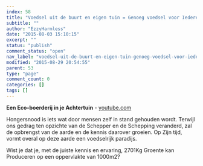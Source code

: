 ```yaml
---
index: 58
title: "Voedsel uit de buurt en eigen tuin = Genoeg voedsel voor Iedereen!"
subtitle: ""
author: "EzzyHarmless"
date: "2015-08-03 15:10:15"
excerpt: ""
status: "publish"
comment_status: "open"
nav_label: "voedsel-uit-de-buurt-en-eigen-tuin-genoeg-voedsel-voor-iedereen"
modified: "2015-08-29 20:54:55"
parent: 53
type: "page"
comment_count: 0
categories: []
tags: []
---
```


**Een Eco-boerderij in je Achtertuin** - [youtube.com](http://youtube.com/ "Youtube")

Hongersnood is iets wat door mensen zelf in stand gehouden wordt. Terwijl ons gedrag ten opzichte van de Schepper en de Schepping veranderd, zal de opbrengst van de aarde en de kennis daarover groeien. Op Zijn tijd, vormt overal op deze aarde een voedselrijk paradijs.

Wist je dat je, met de juiste kennis en ervaring, 2701Kg Groente kan Produceren op een oppervlakte van 1000m2?